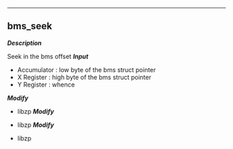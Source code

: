---

## bms_seek
***Description***

Seek in the bms offset
***Input***

* Accumulator : low byte of the bms struct pointer
* X Register : high byte of the bms struct pointer
* Y Register : whence 

***Modify***

* libzp
***Modify***

* libzp
***Modify***

* libzp

